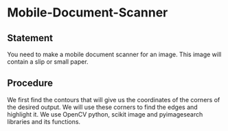 # Mobile-Document-Scanner

## Statement
You need to make a mobile document scanner for an image. This image will contain a slip or small paper.

## Procedure
We first find the contours that will give us the coordinates of the corners of the desired output. We will use these corners to find the edges and highlight it.
We use OpenCV python, scikit image and pyimagesearch libraries and its functions.
